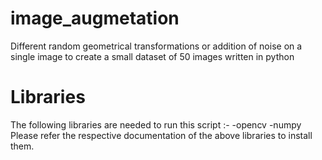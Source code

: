 # image_augmetation
Different random geometrical transformations or addition of noise on a single image to create a small dataset of 50 images written in python

# Libraries
The following libraries are needed to run this script :-
-opencv
-numpy
Please refer the respective documentation of the above libraries to install them.
